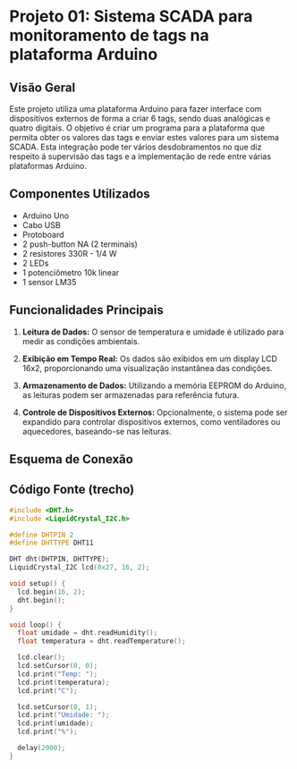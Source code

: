 # Projeto 01: Sistema SCADA para monitoramento de tags na plataforma Arduino

## Visão Geral

Este projeto utiliza uma plataforma Arduino para fazer interface com dispositivos externos de forma a criar 6 tags, sendo duas analógicas e quatro digitais. O objetivo é criar um programa para a plataforma que permita obter os valores das tags e enviar estes valores para um sistema SCADA.
Esta integração pode ter vários desdobramentos no que diz respeito á supervisão das tags e a implementação de rede entre várias plataformas Arduino.

## Componentes Utilizados

- Arduino Uno
- Cabo USB
- Protoboard
- 2 push-button NA (2 terminais)
- 2 resistores 330R - 1/4 W
- 2 LEDs
- 1 potenciômetro 10k linear
- 1 sensor LM35

## Funcionalidades Principais

1. **Leitura de Dados:** O sensor de temperatura e umidade é utilizado para medir as condições ambientais.

2. **Exibição em Tempo Real:** Os dados são exibidos em um display LCD 16x2, proporcionando uma visualização instantânea das condições.

3. **Armazenamento de Dados:** Utilizando a memória EEPROM do Arduino, as leituras podem ser armazenadas para referência futura.

4. **Controle de Dispositivos Externos:** Opcionalmente, o sistema pode ser expandido para controlar dispositivos externos, como ventiladores ou aquecedores, baseando-se nas leituras.

## Esquema de Conexão



## Código Fonte (trecho)

```cpp
#include <DHT.h>
#include <LiquidCrystal_I2C.h>

#define DHTPIN 2
#define DHTTYPE DHT11

DHT dht(DHTPIN, DHTTYPE);
LiquidCrystal_I2C lcd(0x27, 16, 2);

void setup() {
  lcd.begin(16, 2);
  dht.begin();
}

void loop() {
  float umidade = dht.readHumidity();
  float temperatura = dht.readTemperature();

  lcd.clear();
  lcd.setCursor(0, 0);
  lcd.print("Temp: ");
  lcd.print(temperatura);
  lcd.print("C");

  lcd.setCursor(0, 1);
  lcd.print("Umidade: ");
  lcd.print(umidade);
  lcd.print("%");

  delay(2000);
}
